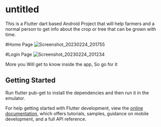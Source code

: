 # untitled

This is a Flutter dart based Android Project that will help farmers and a normal person to get info about the crop or tree that can be grown with time.

#Home Page
![Screenshot_20230224_201755](https://user-images.githubusercontent.com/96331686/221208386-00629e15-63b0-4178-bed2-3b971796d961.png)

#Login Page
![Screenshot_20230224_201234](https://user-images.githubusercontent.com/96331686/221208402-09f2000f-5d98-4f35-b00e-c83e4c2a8f7d.png)

More you Will get to know inside the app, So go for it


## Getting Started

Run flutter pub-get to install the dependencies and then run it in the emulator.

For help getting started with Flutter development, view the
[online documentation](https://docs.flutter.dev/), which offers tutorials,
samples, guidance on mobile development, and a full API reference.
